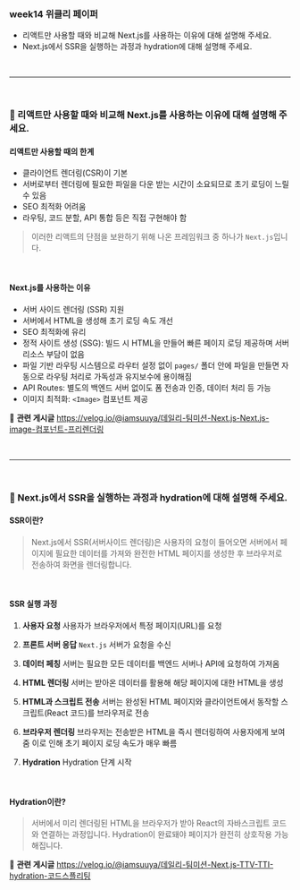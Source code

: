 <h3 id="week14-위클리-페이퍼">week14 위클리 페이퍼</h3>
<ul>
<li>리액트만 사용할 때와 비교해 Next.js를 사용하는 이유에 대해 설명해 주세요.</li>
<li>Next.js에서 SSR을 실행하는 과정과 hydration에 대해 설명해 주세요.</li>
</ul>
<br />

<hr />
<br />

<h3 id="💬-리액트만-사용할-때와-비교해-nextjs를-사용하는-이유에-대해-설명해-주세요">💬 리액트만 사용할 때와 비교해 Next.js를 사용하는 이유에 대해 설명해 주세요.</h3>
<h4 id="리액트만-사용할-때의-한계">리액트만 사용할 때의 한계</h4>
<ul>
<li>클라이언트 렌더링(CSR)이 기본</li>
<li>서버로부터 렌더링에 필요한 파일을 다운 받는 시간이 소요되므로 초기 로딩이 느릴 수 있음</li>
<li>SEO 최적화 어려움</li>
<li>라우팅, 코드 분할, API 통합 등은 직접 구현해야 함</li>
</ul>
<blockquote>
<p>이러한 리액트의 단점을 보완하기 위해 나온 프레임워크 중 하나가 <code>Next.js</code>입니다.</p>
</blockquote>
<br />

<h4 id="nextjs를-사용하는-이유">Next.js를 사용하는 이유</h4>
<ul>
<li>서버 사이드 렌더링 (SSR) 지원</li>
<li>서버에서 HTML을 생성해 초기 로딩 속도 개선</li>
<li>SEO 최적화에 유리</li>
<li>정적 사이트 생성 (SSG): 빌드 시 HTML을 만들어 빠른 페이지 로딩 제공하며 서버 리소스 부담이 없음</li>
<li>파일 기반 라우팅 시스템으로 라우터 설정 없이 <code>pages/</code> 폴더 안에 파일을 만들면 자동으로 라우팅 처리로 가독성과 유지보수에 용이해짐</li>
<li>API Routes: 별도의 백엔드 서버 없이도 폼 전송과 인증, 데이터 처리 등 가능</li>
<li>이미지 최적화: <code>&lt;Image&gt;</code> 컴포넌트 제공<br />

</li>
</ul>
<p>📄 <strong>관련 게시글</strong>
<a href="https://velog.io/@iamsuuya/%EB%8D%B0%EC%9D%BC%EB%A6%AC-%ED%8C%80%EB%AF%B8%EC%85%98-Next.js-Next.js-image-%EC%BB%B4%ED%8F%AC%EB%84%8C%ED%8A%B8-%ED%94%84%EB%A6%AC%EB%A0%8C%EB%8D%94%EB%A7%81">https://velog.io/@iamsuuya/데일리-팀미션-Next.js-Next.js-image-컴포넌트-프리렌더링</a></p>
<br />

<hr />
<br />

<h3 id="💬-nextjs에서-ssr을-실행하는-과정과-hydration에-대해-설명해-주세요">💬 Next.js에서 SSR을 실행하는 과정과 hydration에 대해 설명해 주세요.</h3>
<h4 id="ssr이란">SSR이란?</h4>
<blockquote>
<p>Next.js에서 SSR(서버사이드 렌더링)은 사용자의 요청이 들어오면 서버에서 페이지에 필요한 데이터를 가져와 완전한 HTML 페이지를 생성한 후 브라우저로 전송하여 화면을 렌더링합니다. </p>
</blockquote>
<br />

<h4 id="ssr-실행-과정">SSR 실행 과정</h4>
<ol>
<li><p><strong>사용자 요청</strong>
사용자가 브라우저에서 특정 페이지(URL)를 요청</p>
</li>
<li><p><strong>프론트 서버 응답</strong>
<code>Next.js</code> 서버가 요청을 수신</p>
</li>
<li><p><strong>데이터 페칭</strong>
서버는 필요한 모든 데이터를 백엔드 서버나 API에 요청하여 가져옴</p>
</li>
<li><p><strong>HTML 렌더링</strong>
서버는 받아온 데이터를 활용해 해당 페이지에 대한 HTML을 생성</p>
</li>
<li><p><strong>HTML과 스크립트 전송</strong>
서버는 완성된 HTML 페이지와 클라이언트에서 동작할 스크립트(React 코드)를 브라우저로 전송</p>
</li>
<li><p><strong>브라우저 렌더링</strong>
브라우저는 전송받은 HTML을 즉시 렌더링하여 사용자에게 보여줌
이로 인해 초기 페이지 로딩 속도가 매우 빠름</p>
</li>
<li><p><strong>Hydration</strong>
Hydration 단계 시작</p>
</li>
</ol>
<br />

<h4 id="hydration이란">Hydration이란?</h4>
<blockquote>
<p>서버에서 미리 렌더링된 HTML을 브라우저가 받아 React의 자바스크립트 코드와 연결하는 과정입니다.
Hydration이 완료돼야 페이지가 완전히 상호작용 가능해집니다.</p>
</blockquote>
<p>📄 <strong>관련 게시글</strong>
<a href="https://velog.io/@iamsuuya/%EB%8D%B0%EC%9D%BC%EB%A6%AC-%ED%8C%80%EB%AF%B8%EC%85%98-Next.js-TTV-TTI-hydration-%EC%BD%94%EB%93%9C%EC%8A%A4%ED%94%8C%EB%A6%AC%ED%8C%85">https://velog.io/@iamsuuya/데일리-팀미션-Next.js-TTV-TTI-hydration-코드스플리팅</a></p>